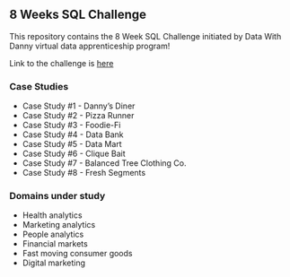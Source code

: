 ## 8 Weeks SQL Challenge

This repository contains the 8 Week SQL Challenge initiated by Data With Danny virtual data apprenticeship program!

Link to the challenge is [here](https://8weeksqlchallenge.com/getting-started/)

### Case Studies
 - Case Study #1 - Danny’s Diner
 - Case Study #2 - Pizza Runner
 - Case Study #3 - Foodie-Fi
 - Case Study #4 - Data Bank
 - Case Study #5 - Data Mart
 - Case Study #6 - Clique Bait
 - Case Study #7 - Balanced Tree Clothing Co.
 - Case Study #8 - Fresh Segments
 
 ### Domains under study
 - Health analytics
 - Marketing analytics
 - People analytics
 - Financial markets
 - Fast moving consumer goods
 - Digital marketing
